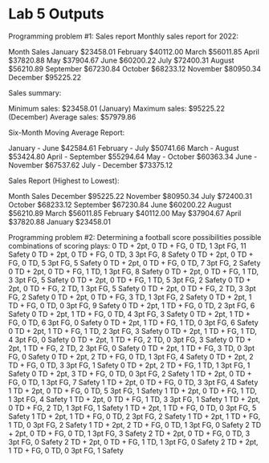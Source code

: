 # Lab 5 Outputs
Programming problem #1: Sales report
Monthly sales report for 2022:

Month     Sales
January   $23458.01
February  $40112.00
March     $56011.85
April     $37820.88
May       $37904.67
June      $60200.22
July      $72400.31
August    $56210.89
September $67230.84
October   $68233.12
November  $80950.34
December  $95225.22


Sales summary:

Minimum sales: $23458.01 (January)
Maximum sales: $95225.22 (December)
Average sales: $57979.86


Six-Month Moving Average Report:

January  - June       $42584.61
February - July       $50741.66
March    - August     $53424.80
April    - September  $55294.64
May      - October    $60363.34
June     - November   $67537.62
July     - December   $73375.12


Sales Report (Highest to Lowest):

Month      Sales
December   $95225.22
November   $80950.34
July       $72400.31
October    $68233.12
September  $67230.84
June       $60200.22
August     $56210.89
March      $56011.85
February   $40112.00
May        $37904.67
April      $37820.88
January    $23458.01

Programming problem #2: Determining a football score possibilities
possible combinations of scoring plays:
0 TD + 2pt, 0 TD + FG, 0 TD, 1 3pt FG, 11 Safety
0 TD + 2pt, 0 TD + FG, 0 TD, 3 3pt FG, 8 Safety
0 TD + 2pt, 0 TD + FG, 0 TD, 5 3pt FG, 5 Safety
0 TD + 2pt, 0 TD + FG, 0 TD, 7 3pt FG, 2 Safety
0 TD + 2pt, 0 TD + FG, 1 TD, 1 3pt FG, 8 Safety
0 TD + 2pt, 0 TD + FG, 1 TD, 3 3pt FG, 5 Safety
0 TD + 2pt, 0 TD + FG, 1 TD, 5 3pt FG, 2 Safety
0 TD + 2pt, 0 TD + FG, 2 TD, 1 3pt FG, 5 Safety
0 TD + 2pt, 0 TD + FG, 2 TD, 3 3pt FG, 2 Safety
0 TD + 2pt, 0 TD + FG, 3 TD, 1 3pt FG, 2 Safety
0 TD + 2pt, 1 TD + FG, 0 TD, 0 3pt FG, 9 Safety
0 TD + 2pt, 1 TD + FG, 0 TD, 2 3pt FG, 6 Safety
0 TD + 2pt, 1 TD + FG, 0 TD, 4 3pt FG, 3 Safety
0 TD + 2pt, 1 TD + FG, 0 TD, 6 3pt FG, 0 Safety
0 TD + 2pt, 1 TD + FG, 1 TD, 0 3pt FG, 6 Safety
0 TD + 2pt, 1 TD + FG, 1 TD, 2 3pt FG, 3 Safety
0 TD + 2pt, 1 TD + FG, 1 TD, 4 3pt FG, 0 Safety
0 TD + 2pt, 1 TD + FG, 2 TD, 0 3pt FG, 3 Safety
0 TD + 2pt, 1 TD + FG, 2 TD, 2 3pt FG, 0 Safety
0 TD + 2pt, 1 TD + FG, 3 TD, 0 3pt FG, 0 Safety
0 TD + 2pt, 2 TD + FG, 0 TD, 1 3pt FG, 4 Safety
0 TD + 2pt, 2 TD + FG, 0 TD, 3 3pt FG, 1 Safety
0 TD + 2pt, 2 TD + FG, 1 TD, 1 3pt FG, 1 Safety
0 TD + 2pt, 3 TD + FG, 0 TD, 0 3pt FG, 2 Safety
1 TD + 2pt, 0 TD + FG, 0 TD, 1 3pt FG, 7 Safety
1 TD + 2pt, 0 TD + FG, 0 TD, 3 3pt FG, 4 Safety
1 TD + 2pt, 0 TD + FG, 0 TD, 5 3pt FG, 1 Safety
1 TD + 2pt, 0 TD + FG, 1 TD, 1 3pt FG, 4 Safety
1 TD + 2pt, 0 TD + FG, 1 TD, 3 3pt FG, 1 Safety
1 TD + 2pt, 0 TD + FG, 2 TD, 1 3pt FG, 1 Safety
1 TD + 2pt, 1 TD + FG, 0 TD, 0 3pt FG, 5 Safety
1 TD + 2pt, 1 TD + FG, 0 TD, 2 3pt FG, 2 Safety
1 TD + 2pt, 1 TD + FG, 1 TD, 0 3pt FG, 2 Safety
1 TD + 2pt, 2 TD + FG, 0 TD, 1 3pt FG, 0 Safety
2 TD + 2pt, 0 TD + FG, 0 TD, 1 3pt FG, 3 Safety
2 TD + 2pt, 0 TD + FG, 0 TD, 3 3pt FG, 0 Safety
2 TD + 2pt, 0 TD + FG, 1 TD, 1 3pt FG, 0 Safety
2 TD + 2pt, 1 TD + FG, 0 TD, 0 3pt FG, 1 Safety